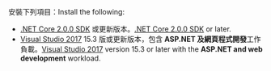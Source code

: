 <span data-ttu-id="8bf0c-101">安裝下列項目：</span><span class="sxs-lookup"><span data-stu-id="8bf0c-101">Install the following:</span></span>

* <span data-ttu-id="8bf0c-102">[.NET Core 2.0.0 SDK](https://www.microsoft.com/net/core) 或更新版本。</span><span class="sxs-lookup"><span data-stu-id="8bf0c-102">[.NET Core 2.0.0 SDK](https://www.microsoft.com/net/core) or later.</span></span>
* <span data-ttu-id="8bf0c-103">[Visual Studio 2017](https://www.visualstudio.com/downloads/) 15.3 版或更新版本，包含 **ASP.NET 及網頁程式開發**工作負載。</span><span class="sxs-lookup"><span data-stu-id="8bf0c-103">[Visual Studio 2017](https://www.visualstudio.com/downloads/) version 15.3 or later with the **ASP.NET and web development** workload.</span></span>
